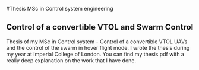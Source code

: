#Thesis MSc in Control system engineering 
## Control of a convertible VTOL and Swarm Control


Thesis of my MSc in Control system - Control of a convertible VTOL UAVs and the control of the swarm in hover flight mode. I wrote the thesis during my year at Imperial College of London.
You can find my thesis.pdf with a really deep explanation on the work that I have done.


